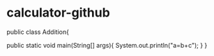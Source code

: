 # calculator-github

public class Addition{


public static void main(String[] args){
  System.out.println("a=b+c");
  }
     }
